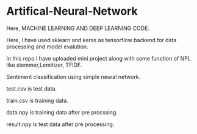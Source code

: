 # Artifical-Neural-Network
Here, MACHINE LEARNING AND DEEP LEARNING CODE.

Here, I have used sklearn and keras as tensorflow backend for data processing and model evalution.

 In this repo I have uploaded mini project along with some function of NPL like stemmer,Lemitizer, TFIDF. 
 
 Sentiment classification using simple neural network.
 
 test.csv is test data.
 
 train.csv is training data.
 
 data.npy is training data after pre procssing.
 
 result.npy is test data after pre processing.
 
